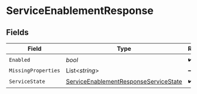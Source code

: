 # ServiceEnablementResponse


## Fields

| Field                                                                                                 | Type                                                                                                  | Required                                                                                              | Description                                                                                           |
| ----------------------------------------------------------------------------------------------------- | ----------------------------------------------------------------------------------------------------- | ----------------------------------------------------------------------------------------------------- | ----------------------------------------------------------------------------------------------------- |
| `Enabled`                                                                                             | *bool*                                                                                                | :heavy_check_mark:                                                                                    | N/A                                                                                                   |
| `MissingProperties`                                                                                   | List<*string*>                                                                                        | :heavy_minus_sign:                                                                                    | N/A                                                                                                   |
| `ServiceState`                                                                                        | [ServiceEnablementResponseServiceState](../../models/shared/ServiceEnablementResponseServiceState.md) | :heavy_check_mark:                                                                                    | N/A                                                                                                   |